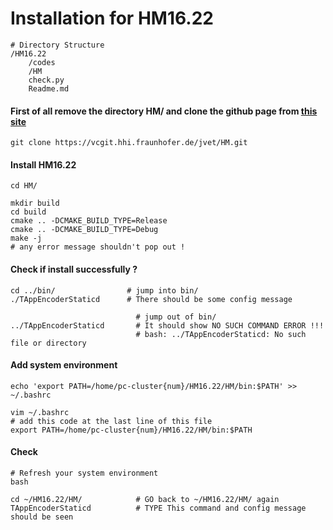 # Installation for HM16.22

    # Directory Structure
    /HM16.22
        /codes
        /HM
        check.py
        Readme.md

#### First of all remove the directory HM/ and clone the github page from [this site](https://vcgit.hhi.fraunhofer.de/jvet/HM/-/tree/master?ref_type=heads)

    git clone https://vcgit.hhi.fraunhofer.de/jvet/HM.git
    
#### Install HM16.22

    cd HM/
    
    mkdir build
    cd build
    cmake .. -DCMAKE_BUILD_TYPE=Release
    cmake .. -DCMAKE_BUILD_TYPE=Debug
    make -j
    # any error message shouldn't pop out !
    
#### Check if install successfully ?
    
    cd ../bin/                # jump into bin/
    ./TAppEncoderStaticd      # There should be some config message
    
                                # jump out of bin/
    ../TAppEncoderStaticd       # It should show NO SUCH COMMAND ERROR !!!
                                # bash: ../TAppEncoderStaticd: No such file or directory
    
#### Add system environment
    echo 'export PATH=/home/pc-cluster{num}/HM16.22/HM/bin:$PATH' >> ~/.bashrc
    
    vim ~/.bashrc
    # add this code at the last line of this file
    export PATH=/home/pc-cluster{num}/HM16.22/HM/bin:$PATH

#### Check
    # Refresh your system environment
    bash
    
    cd ~/HM16.22/HM/            # GO back to ~/HM16.22/HM/ again
    TAppEncoderStaticd          # TYPE This command and config message should be seen
